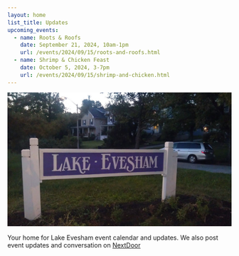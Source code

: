 ```yaml
---
layout: home
list_title: Updates
upcoming_events:
  - name: Roots & Roofs
    date: September 21, 2024, 10am-1pm
    url: /events/2024/09/15/roots-and-roofs.html
  - name: Shrimp & Chicken Feast
    date: October 5, 2024, 3-7pm
    url: /events/2024/09/15/shrimp-and-chicken.html
---
```


![Lake Evesham Neighborhood Sign](/img/sign.jpg)

Your home for Lake Evesham event calendar and updates. We also post event updates and conversation on [NextDoor](https://nextdoor.com)
